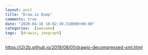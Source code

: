 ```yaml
---
layout: post
title: "Draw.io Dump"
comments: true
date: "2020-04-18 18:02:30.310000+00:00"
categories:  [awesome]
tags:  [drawio, jmxgraph]
---
```





https://j2r2b.github.io/2019/08/01/drawio-decompressed-xml.html